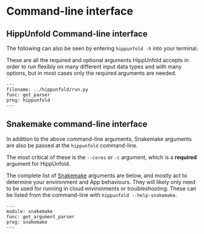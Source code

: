 # Command-line interface

## HippUnfold Command-line interface

 The following can also be seen by entering ``hippunfold -h`` into your terminal. 

These are all the required and optional arguments HippUnfold accepts in order to run flexibly on many different input data types and with many options, but in most cases only the required arguments are needed. 


```{argparse}
---
filename: ../hippunfold/run.py
func: get_parser
prog: hippunfold
---
```

## Snakemake command-line interface

In addition to the above command-line arguments, Snakemake arguments are also be passed at the `hippunfold` command-line. 

The most critical of these is the `--cores` or `-c` argument, which is a **required** argument for HippUnfold. 

The complete list of [Snakemake](https://snakemake.readthedocs.io/en/stable/) arguments are below, and mostly act to determine your environment and App behaviours. They will likely only need to be used for running in cloud environments or troubleshooting. These can be listed from the command-line with `hippunfold --help-snakemake`.  

```{argparse}
---
module: snakemake
func: get_argument_parser
prog: snakemake
---
```



